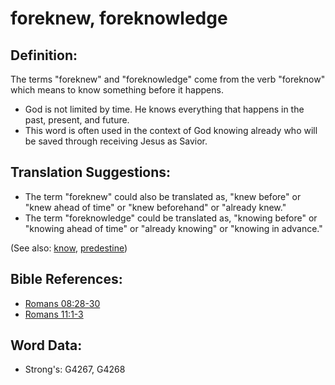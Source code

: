# foreknew, foreknowledge #

## Definition: ##

The terms "foreknew" and "foreknowledge" come from the verb "foreknow" which means to know something before it happens. 

* God is not limited by time. He knows everything that happens in the past, present, and future.
* This word is often used in the context of God knowing already who will be saved through receiving Jesus as Savior.

## Translation Suggestions: ##

* The term "foreknew" could also be translated as, "knew before" or "knew ahead of time" or "knew beforehand" or "already knew."
* The term "foreknowledge" could be translated as, "knowing before" or "knowing ahead of time" or "already knowing" or "knowing in advance."

(See also: [know](../other/know.md), [predestine](../kt/predestine.md))

## Bible References: ##

* [Romans 08:28-30](rc://en/tn/help/rom/08/28)
* [Romans 11:1-3](rc://en/tn/help/rom/11/01)

## Word Data: ##

* Strong's: G4267, G4268
